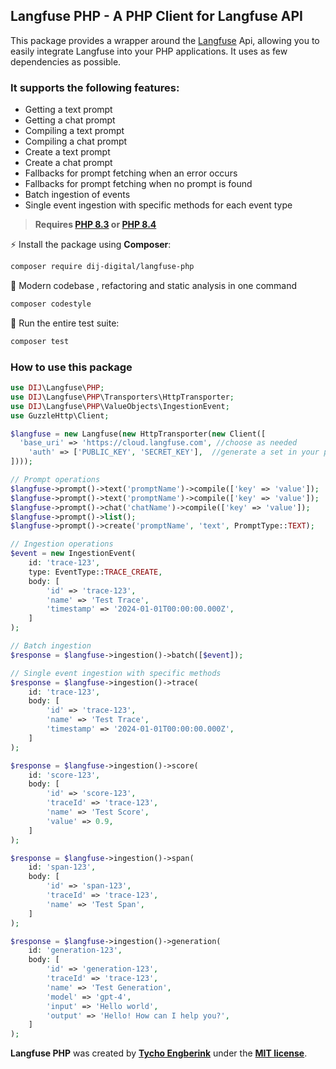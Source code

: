 ## Langfuse PHP - A PHP Client for Langfuse API
This package provides a wrapper around the [Langfuse](https://langfuse.com) Api, allowing you to easily integrate Langfuse into your PHP applications. It uses as few dependencies as possible.

### It supports the following features:
- Getting a text prompt
- Getting a chat prompt
- Compiling a text prompt
- Compiling a chat prompt
- Create a text prompt
- Create a chat prompt
- Fallbacks for prompt fetching when an error occurs
- Fallbacks for prompt fetching when no prompt is found
- Batch ingestion of events
- Single event ingestion with specific methods for each event type

> **Requires [PHP 8.3](https://php.net/releases/) or [PHP 8.4](https://php.net/releases/)**

⚡️ Install the package using **Composer**:
```bash  
composer require dij-digital/langfuse-php  
```  

🤙 Modern codebase , refactoring and static analysis in one command
```bash  
composer codestyle  
```  
🚀 Run the entire test suite:
```bash  
composer test  
```  

### How to use this package
```php
use DIJ\Langfuse\PHP;
use DIJ\Langfuse\PHP\Transporters\HttpTransporter;  
use DIJ\Langfuse\PHP\ValueObjects\IngestionEvent;
use GuzzleHttp\Client;

$langfuse = new Langfuse(new HttpTransporter(new Client([  
  'base_uri' => 'https://cloud.langfuse.com', //choose as needed
    'auth' => ['PUBLIC_KEY', 'SECRET_KEY'],  //generate a set in your project
])));

// Prompt operations
$langfuse->prompt()->text('promptName')->compile(['key' => 'value']);
$langfuse->prompt()->text('promptName')->compile(['key' => 'value']);
$langfuse->prompt()->chat('chatName')->compile(['key' => 'value']);
$langfuse->prompt()->list();
$langfuse->prompt()->create('promptName', 'text', PromptType::TEXT);

// Ingestion operations
$event = new IngestionEvent(
    id: 'trace-123',
    type: EventType::TRACE_CREATE,
    body: [
        'id' => 'trace-123',
        'name' => 'Test Trace',
        'timestamp' => '2024-01-01T00:00:00.000Z',
    ]
);

// Batch ingestion
$response = $langfuse->ingestion()->batch([$event]);

// Single event ingestion with specific methods
$response = $langfuse->ingestion()->trace(
    id: 'trace-123',
    body: [
        'id' => 'trace-123',
        'name' => 'Test Trace',
        'timestamp' => '2024-01-01T00:00:00.000Z',
    ]
);

$response = $langfuse->ingestion()->score(
    id: 'score-123',
    body: [
        'id' => 'score-123',
        'traceId' => 'trace-123',
        'name' => 'Test Score',
        'value' => 0.9,
    ]
);

$response = $langfuse->ingestion()->span(
    id: 'span-123',
    body: [
        'id' => 'span-123',
        'traceId' => 'trace-123',
        'name' => 'Test Span',
    ]
);

$response = $langfuse->ingestion()->generation(
    id: 'generation-123',
    body: [
        'id' => 'generation-123',
        'traceId' => 'trace-123',
        'name' => 'Test Generation',
        'model' => 'gpt-4',
        'input' => 'Hello world',
        'output' => 'Hello! How can I help you?',
    ]
);
```

**Langfuse PHP** was created by **[Tycho Engberink](https://dij.digital)** under the **[MIT license](https://opensource.org/licenses/MIT)**.
